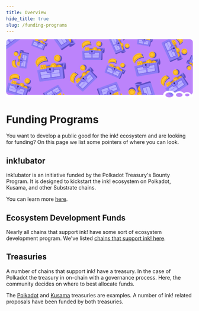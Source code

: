 ```yaml
---
title: Overview
hide_title: true
slug: /funding-programs
---
```


![Funding Programs Title Picture](/img/title/funding-programs.svg)

# Funding Programs

You want to develop a public good for the ink! ecosystem and are
looking for funding? On this page we list some pointers of where you can look.

## ink!ubator

ink!ubator is an initiative funded by the Polkadot Treasury's Bounty Program. It is designed to
kickstart the ink! ecosystem on Polkadot, Kusama, and other Substrate chains.

You can learn more [here](/ubator).

## Ecosystem Development Funds

Nearly all chains that support ink! have some sort of ecosystem development program.
We've listed [chains that support ink! here](../intro/where-to-deploy.md).

## Treasuries

A number of chains that support ink! have a treasury. In the case of Polkadot the 
treasury in on-chain with a governance process. Here, the community decides on
where to best allocate funds.

The [Polkadot](https://polkadot.polkassembly.io/) and [Kusama](https://kusama.polkassembly.io/)
treasuries are examples. A number of ink! related proposals have been funded by both treasuries.
